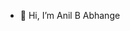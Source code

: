 - 👋 Hi, I’m Anil B Abhange


<!---

BinaryFighter-01/BinaryFighter-01 is a ✨ special ✨ repository because its `README.md` (this file) appears on your GitHub profile.
You can click the Preview link to take a look at your changes.

--->
